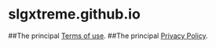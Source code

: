 # slgxtreme.github.io
##The principal [Terms of use](https://pages.flycricket.io/the-principal/terms.html).
##The principal [Privacy Policy](https://pages.flycricket.io/the-principal/privacy.html).

